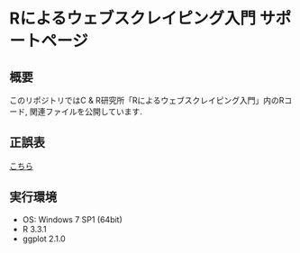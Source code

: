 # Rによるウェブスクレイピング入門 サポートページ

## 概要
このリポジトリではC & R研究所「Rによるウェブスクレイピング入門」内のRコード, 関連ファイルを公開しています.


## 正誤表
[こちら](errata.md)

## 実行環境
* OS: Windows 7 SP1 (64bit)
* R 3.3.1
* ggplot 2.1.0
